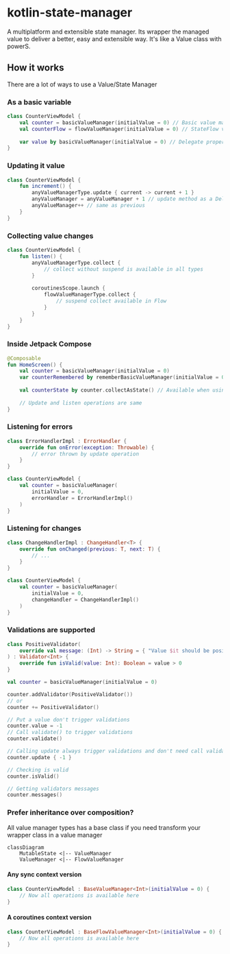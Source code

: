 # kotlin-state-manager
A multiplatform and extensible state manager. Its wrapper the managed value to deliver a better, easy and extensible way. It's like a Value class with powerS.

## How it works
There are a lot of ways to use a Value/State Manager

### As a basic variable
```kotlin
class CounterViewModel {
    val counter = basicValueManager(initialValue = 0) // Basic value manager is already compose State
    val counterFlow = flowValueManager(initialValue = 0) // StateFlow version
    
    var value by basicValueManager(initialValue = 0) // Delegate property version available by compose getValue and setValue
}
```

### Updating it value
```kotlin
class CounterViewModel {
    fun increment() {
        anyValueManagerType.update { current -> current + 1 }
        anyValueManager = anyValueManager + 1 // update method as a Delegate property
        anyValueManager++ // same as previous
    }
}
```

### Collecting value changes
```kotlin
class CounterViewModel {
    fun listen() {
        anyValueManagerType.collect {
            // collect without suspend is available in all types
        }
        
        coroutinesScope.launch {
            flowValueManagerType.collect {
                // suspend collect available in Flow
            }
        }
    }
}
```

### Inside Jetpack Compose
```kotlin
@Composable
fun HomeScreen() {
    val counter = basicValueManager(initialValue = 0)
    var counterRemembered by rememberBasicValueManager(initialValue = 0)
    
    val counterState by counter.collectAsState() // Available when using FlowValueManager
    
    // Update and listen operations are same
}
```

### Listening for errors
```kotlin
class ErrorHandlerImpl : ErrorHandler {
    override fun onError(exception: Throwable) {
        // error thrown by update operation
    }
}

class CounterViewModel {
    val counter = basicValueManager(
        initialValue = 0,
        errorHandler = ErrorHandlerImpl()
    )
}
```

### Listening for changes
```kotlin
class ChangeHandlerImpl : ChangeHandler<T> {
    override fun onChanged(previous: T, next: T) {
        // ...
    }
}

class CounterViewModel {
    val counter = basicValueManager(
        initialValue = 0,
        changeHandler = ChangeHandlerImpl()
    )
}
```

### Validations are supported
```kotlin
class PositiveValidator(
    override val message: (Int) -> String = { "Value $it should be positive" }
) : Validator<Int> {
    override fun isValid(value: Int): Boolean = value > 0
}

val counter = basicValueManager(initialValue = 0)

counter.addValidator(PositiveValidator())
// or
counter += PositiveValidator()

// Put a value don't trigger validations
counter.value = -1
// Call validate() to trigger validations
counter.validate()

// Calling update always trigger validations and don't need call validate()
counter.update { -1 }

// Checking is valid
counter.isValid()

// Getting validators messages
counter.messages()
```

### Prefer inheritance over composition?
All value manager types has a base class if you need transform your wrapper class in a value manager

```mermaid
classDiagram
    MutableState <|-- ValueManager
    ValueManager <|-- FlowValueManager
```

#### Any sync context version
```kotlin
class CounterViewModel : BaseValueManager<Int>(initialValue = 0) {
    // Now all operations is available here
}
```

#### A coroutines context version
```kotlin
class CounterViewModel : BaseFlowValueManager<Int>(initialValue = 0) {
    // Now all operations is available here
}
```

